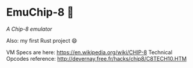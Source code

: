 # EmuChip-8 🤖

_A Chip-8 emulator_

Also: my first Rust project :smile:

VM Specs are here: https://en.wikipedia.org/wiki/CHIP-8
Technical Opcodes reference: http://devernay.free.fr/hacks/chip8/C8TECH10.HTM
